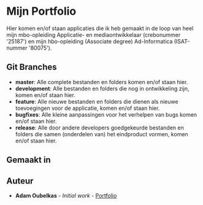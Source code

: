 # Mijn Portfolio

Hier komen en/of staan applicaties die ik heb gemaakt in de loop van heel mijn mbo-opleiding Applicatie- en mediaontwikkelaar (crebonummer '25187') en mijn hbo-opleiding (Associate degree) Ad-Informatica (ISAT-nummer '80075').

## Git Branches

* **master**: Alle complete bestanden en folders komen en/of staan hier.  
* **development**: Alle bestanden en folders die nog in ontwikkeling zijn, komen en/of staan hier.  
* **feature**: Alle nieuwe bestanden en folders die dienen als nieuwe toevoegingen voor de applicatie, komen en/of staan hier.    
* **bugfixes**: Alle kleine aanpassingen voor het verhelpen van bugs komen en/of staan hier.  
* **release**: Alle door andere developers goedgekeurde bestanden en folders die samen (onderdelen van) het eindproduct vormen, komen en/of staan hier.  

## Gemaakt in



## Auteur

* **Adam Oubelkas** - *Initial work* - [Portfolio](https://github.com/Adstu2150912/MyPortfolio)